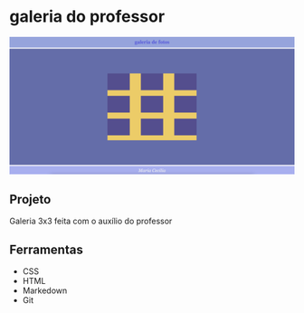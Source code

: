 # galeria do professor
![](previa.png)

## Projeto
Galeria 3x3 feita com o auxílio do professor

## Ferramentas
* CSS
* HTML
* Markedown
* Git